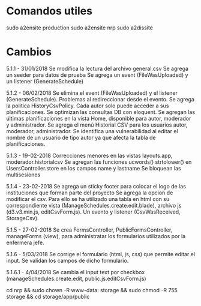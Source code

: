 # Comandos utiles

sudo a2ensite production
sudo a2ensite nrp
sudo a2dissite <version>


# Cambios

5.1.1 - 31/01/2018
Se modifica la lectura del archivo general.csv
Se agrega un seeder para datos de prueba
Se agrega un event (FileWasUploaded) y un listener (GenerateSchedule)

5.1.2 - 06/02/2018
Se elimina el event (FileWasUploaded) y el listener (GenerateSchedule). Problemas al redireccionar desde el evento.
Se agrega la politica HistoryCsvPolicy. Cada autor solo puede acceder a sus planificaciones.
Se optimizan las consultas DB con eloquent.
Se agregan las últimas planificaciones en la vista Home, disponible para autor, moderador y administrador.
Se agrega el menú Historial CSV para los usuarios autor, moderador, administrador.
Se identifica una vulnerabilidad al editar el nombre de un usuario de tipo autor ya que afecta la tabla de planificaciones.

5.1.3 - 19-02-2018
Correcciones menores en las vistas layouts.app, moderador.historialcsv
Se agregan las funciones ucwords() strtolower() en UsersController.store en los campos name y lastname
Se bloquean las multisesiones

5.1.4 - 23-02-2018
Se agrega un sticky footer para colocar el logo de las instituciones que forman parte del proyecto
Se agrega la opcion de modificar el csv. Para ello se ha utilizado una tabla en html con su correspondiente vista (ManageSchedules.create.edit.blade), archivo js (d3.v3.min.js, editCsvForm.js). Un evento y listener (CsvWasReceived, StorageCsv).

5.1.5 - 27-02-2018
Se crea FormsController, PublicFormsController, manageForms (view), para administratar los formularios utilizados por la enfermera jefe.

5.1.6 - 5/03/2018
Se corrige el formulario (html, js, css) que permite editar el input. Se validan los campos de dicho formulario.

5.1.6.1 - 4/04/2018
Se cambia el input text por checkbox (manageSchedules.create.edit, public.js.editCsvForm.js)

cd nrp && sudo chown -R www-data: storage && sudo chmod -R 755 storage && cd storage/app/public
